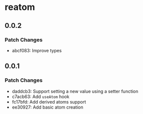 # reatom

## 0.0.2

### Patch Changes

- abcf083: Improve types

## 0.0.1

### Patch Changes

- daddcb3: Support setting a new value using a setter function
- c7acb63: Add `useAtom` hook
- fc17bfd: Add derived atoms support
- ee30927: Add basic atom creation
